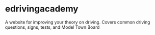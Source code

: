 # edrivingacademy
A website for improving your theory on driving. Covers common driving questions, signs, tests, and Model Town Board
